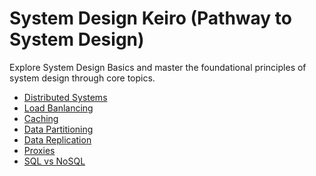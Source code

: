 # System Design Keiro (Pathway to System Design)

Explore System Design Basics and master the foundational principles of system design through core topics.

- [Distributed Systems](./Distributed_system.md)
- [Load Banlancing](./Load_Balancing.md)
- [Caching]()
- [Data Partitioning]()
- [Data Replication]()
- [Proxies]()
- [SQL vs NoSQL]()